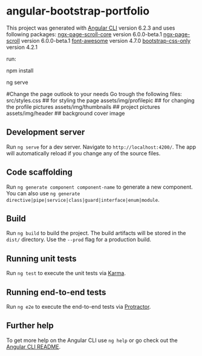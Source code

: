 # angular-bootstrap-portfolio

This project was generated with [Angular CLI](https://github.com/angular/angular-cli) version 6.2.3 and uses following packages:
[ngx-page-scroll-core](https://www.npmjs.com/package/ngx-page-scroll) version 6.0.0-beta.1
[ngx-page-scroll](https://www.npmjs.com/package/ngx-page-scroll) version 6.0.0-beta.1 
[font-awesome](https://www.npmjs.com/package/font-awesome) version 4.7.0
[bootstrap-css-only](https://www.npmjs.com/package/bootstrap-css-only) version 4.2.1

run:

npm install

ng serve

#Change the page outlook to your needs
Go trough the following files: 
src/styles.css ## for styling the page 
assets/img/profilepic ## for changing the profile pictures
assets/img/thumbnails  ## project pictures
assets/img/header ## background cover image 


## Development server

Run `ng serve` for a dev server. Navigate to `http://localhost:4200/`. The app will automatically reload if you change any of the source files.

## Code scaffolding

Run `ng generate component component-name` to generate a new component. You can also use `ng generate directive|pipe|service|class|guard|interface|enum|module`.

## Build

Run `ng build` to build the project. The build artifacts will be stored in the `dist/` directory. Use the `--prod` flag for a production build.

## Running unit tests

Run `ng test` to execute the unit tests via [Karma](https://karma-runner.github.io).

## Running end-to-end tests

Run `ng e2e` to execute the end-to-end tests via [Protractor](http://www.protractortest.org/).

## Further help

To get more help on the Angular CLI use `ng help` or go check out the [Angular CLI README](https://github.com/angular/angular-cli/blob/master/README.md).
